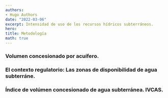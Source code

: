 ```yaml
---
authors:
- Hugo Authors
date: "2022-03-06"
excerpt: Intensidad de uso de los recursos hídricos subterráneos.
hero: 
title: Metodología
math: true
---
```



### Volumen concesionado por acuífero.


### El contexto regulatorio:  Las zonas de disponibilidad de agua subterráne. 









### Índice de volúmen concesionado de agua subterránea. IVCAS.
